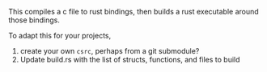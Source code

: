 This compiles a c file to rust bindings, then builds a rust executable around those bindings. 

To adapt this for your projects, 

1. create your own `csrc`, perhaps from a git submodule?
2. Update build.rs with the list of structs, functions, and files to build

